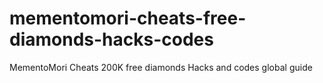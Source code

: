 # mementomori-cheats-free-diamonds-hacks-codes
MementoMori Cheats 200K free diamonds Hacks and codes global guide
